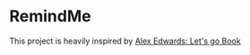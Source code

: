 # RemindMe

This project is heavily inspired by [Alex Edwards: Let's go Book](https://lets-go.alexedwards.net/)

